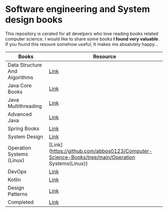 
# Software engineering and System design books 

This repository is cerated for all develpers who love reading books related computer science. I would like to share some books **I found very valuable**. If you found this resoure somehow useful, It makes me absalutely happy...

|**Books**|**Resource**|
|-----|-----|
|Data Structure And Algorithms|[Link](https://github.com/abbos0123/Computer-Science-Books/tree/main/Data-Structure-And-Algorithms)|
|Java Core Books|[Link](https://github.com/abbos0123/Computer-Science-Books/tree/main/Java-Core)|
|Java Multithreading|[Link]()|
|Advanced Java|[Link](https://github.com/abbos0123/Computer-Science-Books/tree/main/Advanced-Java)|
|Spring Books|[Link](https://github.com/abbos0123/Computer-Science-Books/tree/main/Spring)|
|System Design|[Link](https://github.com/abbos0123/Computer-Science-Books/tree/main/System-Design)|
|Operation Systems (Linux) |[Link](https://github.com/abbos0123/Computer-Science-Books/tree/main/Operation Systems(Linux))|
|DevOps|[Link](https://github.com/abbos0123/Computer-Science-Books/tree/main/DevOps)|
|Kotlin|[Link](https://github.com/abbos0123/Computer-Science-Books/tree/main/Kotlin)|
|Design Patterns|[Link](https://github.com/abbos0123/Computer-Science-Books/tree/main/Design-Patterns)|
|Completed|[Link](https://github.com/abbos0123/Computer-Science-Books/tree/main/Completed-Books)|


